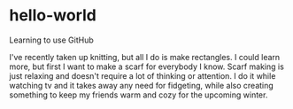 # hello-world
Learning to use GitHub

I've recently taken up knitting, but all I do is make rectangles. I could learn more, but first I want to make a scarf for everybody I know. Scarf making is just relaxing and doesn't require a lot of thinking or attention. I do it while watching tv and it takes away any need for fidgeting, while also creating something to keep my friends warm and cozy for the upcoming winter.
